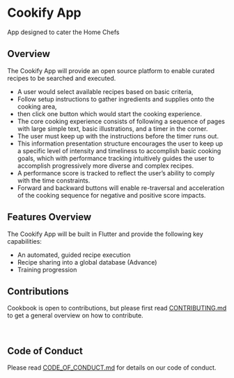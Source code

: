 # Cookify App

App designed to cater the Home Chefs


## Overview
  The Cookify App will provide an open source platform to enable curated recipes to be searched and executed. 
  
  - A user would select available recipes based on basic criteria, 
  - Follow setup instructions to gather ingredients and supplies onto the cooking area, 
  - then click one button which would start the cooking experience.
  - The core cooking experience consists of following a sequence of pages with large simple text, basic illustrations, 
and a timer in the corner. 
  - The user must keep up with the instructions before the timer runs out. 
  - This information presentation structure encourages the user to keep up a specific level of intensity and timeliness to accomplish basic
cooking goals, which with performance tracking intuitively guides the user to accomplish progressively more diverse and complex recipes.
  - A performance score is tracked to reflect the user’s ability to comply with the time constraints. 
  - Forward and backward buttons will enable re-traversal and acceleration of the cooking sequence for negative and positive score impacts.

## Features Overview
The Cookify App will be built in Flutter and provide the following key capabilities:

  - An automated, guided recipe execution
  - Recipe sharing into a global database (Advance)
  - Training progression

## Contributions
  Cookbook is open to contributions, but please first read [CONTRIBUTING.md](CONTRIBUTING.md) to get
a general overview on how to contribute.
  
<br>  
  
## Code of Conduct
  Please read [CODE_OF_CONDUCT.md](CODE_OF_CONDUCT.md) for details on our code of conduct.
